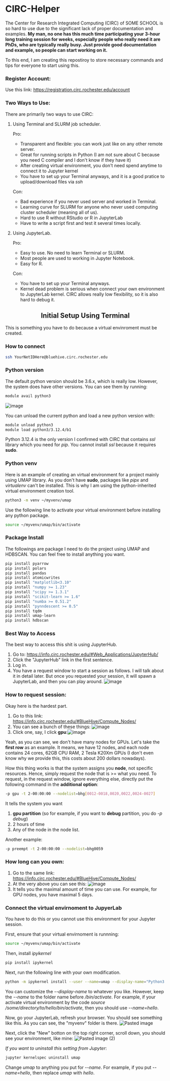 # CIRC-Helper
The Center for Research Integrated Computing (CIRC) of SOME SCHOOL is so hard to use due to the significant lack of proper documentation and examples. **My man, no one has this much time participating your 3-hour long training session for weeks, especially people who really need it are PhDs, who are typically really busy. Just provide good documentation and example, so people can start working on it.**

To this end, I am creating this repostiroy to store necessary commands and tips for everyone to start using this. 

### Register Account:
Use this link: https://registration.circ.rochester.edu/account

### Two Ways to Use:
There are primarily two ways to use CIRC:
1. Using Terminal and SLURM job scheduler.

   Pro:
   - Transparent and flexible: you can work just like on any other remote server.
   - Great for running scripts in Python (I am not sure about C because you need C compiler and I don't know if they have it)
   - After creating virtual environment, you don't need spend anytime to connect it to Jupyter kernel
   - You have to set up your Terminal anyways, and it is a good pratice to upload/download files via *ssh*
  
   Con:
   - Bad experience if you never used server and worked in Terminal.
   - Learning curve for SLURM for anyone who never used computing cluster scheduler (meaning all of us).
   - Hard to use R without RStudio or R in JupyterLab
   - Have to write a script first and test it several times locally. 

2. Using JupyterLab.

   Pro:
   - Easy to use. No need to learn Terminal or SLURM.
   - Most people are used to working in Jupyter Notebook.
   - Easy for R. 
  
   Con:
   - You have to set up your Terminal anyways.
   - Kernel dead problem is serious when connect your own environment to JupyterLab kernel. CIRC allows really low flexibility, so it is also hard to debug it. 

<div align="center">
  
## Initial Setup Using Terminal
  
</div>

This is something you have to do because a virtual envinroment must be created. 

### How to connect
```bash
ssh YourNetIDHere@bluehive.circ.rochester.edu
```

### Python version
The default python version should be 3.6.x, which is really low. However, the system does have other versions. You can see them by running:
```bash
module avail python3
```
![image](https://github.com/user-attachments/assets/b805657f-8619-4dc3-89a3-1192d22bf5bf)

You can unload the current python and load a new python version with:
```bash
module unload python3
module load python3/3.12.4/b1
```

Python 3.12.4 is the only version I confirmed with CIRC that contains *ssl* library which you need for *pip*. You cannot install *ssl* because it requires **sudo**. 

### Python venv
Here is an example of creating an virtual environment for a project mainly using UMAP library. As you don't have **sudo**, packages like *pipx* and *virtualenv* can't be installed. This is why I am using the python-inherited virtual environment creation tool. 
```bash
python3 -m venv ~/myvenv/umap
```
Use the following line to activate your virtual environment before installing any python package. 
```bash
source ~/myvenv/umap/bin/activate
```

### Package Install
The followings are package I need to do the project using UMAP and HDBSCAN. You can feel free to install anything you want. 
```bash
pip install pyarrow
pip install polars
pip install pandas
pip install atomicwrites
pip install "matplotlib<3.10"
pip install "numpy >= 1.23"
pip install "scipy >= 1.3.1"
pip install "scikit-learn >= 1.6"
pip install "numba >= 0.51.2"
pip install "pynndescent >= 0.5"
pip install tqdm
pip install umap-learn
pip install hdbscan
```







### Best Way to Access
The best way to access this shit is using JupyterHub.
1. Go to: https://info.circ.rochester.edu/#Web_Applications/JupyterHub/
2. Click the "JupyterHub" link in the first sentence.
3. Log in.
4. You have a request window to start a session as follows. I will talk about it in detail later. But once you requested your session, it will spawn a JupyterLab, and then you can play around.
![image](https://github.com/user-attachments/assets/ad3bffcf-31c6-4f45-a109-3771d8ca412e)


### How to request session:
Okay here is the hardest part.
1. Go to this link: https://info.circ.rochester.edu/#BlueHive/Compute_Nodes/
2. You can see a bunch of these things: ![image](https://github.com/user-attachments/assets/142cd412-b250-46af-bb20-4f337abef652)
3. Click one, say, I click **gpu**:![image](https://github.com/user-attachments/assets/98acb67a-5439-449c-a319-6bd0e2eaea3d)

Yeah, as you can see, we don't have many nodes for GPUs. Let's take the **first row** as an example. It means, we have 12 nodes, and each node contains 24 cores, 62GB CPU RAM, 2 Tesla K20Xm GPUs (I don't even know why we provide this, this costs about 200 dollars nowadays). 

How this thing works is that the system assigns you **node**, not specific resources. Hence, simply request the node that is >= what you need. To request, in the request window, ignore everything else, directly put the following command in the **additional option**:
```bash
-p gpu -t 2-00:00:00 --nodelist=bhg[0012-0018,0020,0022,0024-0027]
```
It tells the system you want
1. **gpu partition** (so for example, if you want to **debug** partition, you do *-p debug*)
2. 2 hours of time
3. Any of the node in the node list. 

Another example: 
```bash
-p preempt -t 2-00:00:00 --nodelist=bhg0059
```

### How long can you own:
1. Go to the same link: https://info.circ.rochester.edu/#BlueHive/Compute_Nodes/
2. At the very above you can see this:
![image](https://github.com/user-attachments/assets/fcd89fea-2bfc-452b-a311-c74f3172a7a5)
3. It tells you the maximal amount of time you can use. For example, for GPU nodes, you have maximal 5 days. 
























### Connect the virtual envirnoment to JupyerLab
You have to do this or you cannot use this environment for your Jupyter session. 

First, ensure that your virtual envirnoment is runnning:
```bash
source ~/myvenv/umap/bin/activate
```

Then, install *ipykernel*
```bash
pip install ipykernel
```

Next, run the following line with your own modification.
```bash
python -m ipykernel install --user --name=umap --display-name="Python3.12.4-b1 (UMAP)"
```
You can customize the *--display-name* to whatever you like. However, keep the *--name* to the folder name before */bin/activate*. For example, if your activate virtual environment by the code *source /some/directory/to/hello/bin/activate*, then you should use *--name=hello*.

Now, go your JupyterLab, refresh your browser. You should see something like this. As you can see, the "myvenv" folder is there. 
![Pasted image](https://github.com/user-attachments/assets/5377785e-11b5-401e-ad1a-a406129618c4)

Next, click the "New" botton on the top right corner, scroll down, you should see your environment, like mine:
![Pasted image (2)](https://github.com/user-attachments/assets/d4c55ef3-e4ec-4d6f-9433-a0e1b17a3676)

*If you want to uninstall this setting from Jupyter*:
```bash
jupyter kernelspec uninstall umap
```
Change *umap* to anything you put for *--name*. For example, if you put *--name=hello*, then replace *umap* with *hello*.



